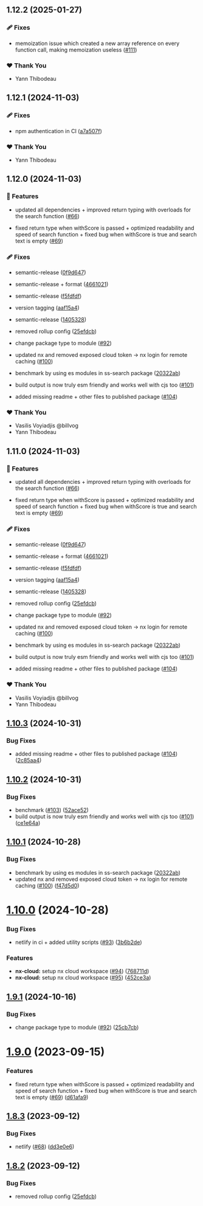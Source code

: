 ## 1.12.2 (2025-01-27)


### 🩹 Fixes

- memoization issue which created a new array reference on every function call, making memoization useless ([#111](https://github.com/yann510/ss-search/pull/111))


### ❤️  Thank You

- Yann Thibodeau

## 1.12.1 (2024-11-03)


### 🩹 Fixes

- npm authentication in CI ([a7a507f](https://github.com/yann510/ss-search/commit/a7a507f))


### ❤️  Thank You

- Yann Thibodeau

## 1.12.0 (2024-11-03)


### 🚀 Features

- updated all dependencies + improved return typing with overloads for the search function ([#66](https://github.com/yann510/ss-search/pull/66))

- fixed return type when withScore is passed + optimized readability and speed of search function + fixed bug when withScore is true and search text is empty ([#69](https://github.com/yann510/ss-search/pull/69))


### 🩹 Fixes

- semantic-release ([0f9d647](https://github.com/yann510/ss-search/commit/0f9d647))

- semantic-release + format ([4661021](https://github.com/yann510/ss-search/commit/4661021))

- semantic-release ([f5fdfdf](https://github.com/yann510/ss-search/commit/f5fdfdf))

- version tagging ([aaf15a4](https://github.com/yann510/ss-search/commit/aaf15a4))

- semantic-release ([1405328](https://github.com/yann510/ss-search/commit/1405328))

- removed rollup config ([25efdcb](https://github.com/yann510/ss-search/commit/25efdcb))

- change package type to module ([#92](https://github.com/yann510/ss-search/pull/92))

- updated nx and removed exposed cloud token -> nx login for remote caching ([#100](https://github.com/yann510/ss-search/pull/100))

- benchmark by using es modules in ss-search package ([20322ab](https://github.com/yann510/ss-search/commit/20322ab))

- build output is now truly esm friendly and works well with cjs too ([#101](https://github.com/yann510/ss-search/pull/101))

- added missing readme + other files to published package ([#104](https://github.com/yann510/ss-search/pull/104))


### ❤️  Thank You

- Vasilis Voyiadjis @billvog
- Yann Thibodeau

## 1.11.0 (2024-11-03)


### 🚀 Features

- updated all dependencies + improved return typing with overloads for the search function ([#66](https://github.com/yann510/ss-search/pull/66))

- fixed return type when withScore is passed + optimized readability and speed of search function + fixed bug when withScore is true and search text is empty ([#69](https://github.com/yann510/ss-search/pull/69))


### 🩹 Fixes

- semantic-release ([0f9d647](https://github.com/yann510/ss-search/commit/0f9d647))

- semantic-release + format ([4661021](https://github.com/yann510/ss-search/commit/4661021))

- semantic-release ([f5fdfdf](https://github.com/yann510/ss-search/commit/f5fdfdf))

- version tagging ([aaf15a4](https://github.com/yann510/ss-search/commit/aaf15a4))

- semantic-release ([1405328](https://github.com/yann510/ss-search/commit/1405328))

- removed rollup config ([25efdcb](https://github.com/yann510/ss-search/commit/25efdcb))

- change package type to module ([#92](https://github.com/yann510/ss-search/pull/92))

- updated nx and removed exposed cloud token -> nx login for remote caching ([#100](https://github.com/yann510/ss-search/pull/100))

- benchmark by using es modules in ss-search package ([20322ab](https://github.com/yann510/ss-search/commit/20322ab))

- build output is now truly esm friendly and works well with cjs too ([#101](https://github.com/yann510/ss-search/pull/101))

- added missing readme + other files to published package ([#104](https://github.com/yann510/ss-search/pull/104))


### ❤️  Thank You

- Vasilis Voyiadjis @billvog
- Yann Thibodeau

## [1.10.3](https://github.com/yann510/ss-search/compare/v1.10.2...v1.10.3) (2024-10-31)


### Bug Fixes

* added missing readme + other files to published package ([#104](https://github.com/yann510/ss-search/issues/104)) ([2c85aa4](https://github.com/yann510/ss-search/commit/2c85aa4bdb38e39ed859561a6e81ff50f17fc25b))

## [1.10.2](https://github.com/yann510/ss-search/compare/v1.10.1...v1.10.2) (2024-10-31)


### Bug Fixes

* benchmark ([#103](https://github.com/yann510/ss-search/issues/103)) ([52ace52](https://github.com/yann510/ss-search/commit/52ace525f6e89d04c7a246a4de674027cae82cf2))
* build output is now truly esm friendly and works well with cjs too ([#101](https://github.com/yann510/ss-search/issues/101)) ([ce1e64a](https://github.com/yann510/ss-search/commit/ce1e64a30bdd40c4abd1b8b881a288b29e18abef))

## [1.10.1](https://github.com/yann510/ss-search/compare/v1.10.0...v1.10.1) (2024-10-28)


### Bug Fixes

* benchmark by using es modules in ss-search package ([20322ab](https://github.com/yann510/ss-search/commit/20322ab61896eb8a7d35b0e922655f4da0976f62))
* updated nx and removed exposed cloud token -> nx login for remote caching ([#100](https://github.com/yann510/ss-search/issues/100)) ([f47d5d0](https://github.com/yann510/ss-search/commit/f47d5d0f15eaae1f0b6ca522774e5bf48f571604))

# [1.10.0](https://github.com/yann510/ss-search/compare/v1.9.1...v1.10.0) (2024-10-28)


### Bug Fixes

* netlify in ci + added utility scripts ([#93](https://github.com/yann510/ss-search/issues/93)) ([3b6b2de](https://github.com/yann510/ss-search/commit/3b6b2dec1de3f432b6ac95d92e62aa5b9e94c15d))


### Features

* **nx-cloud:** setup nx cloud workspace ([#94](https://github.com/yann510/ss-search/issues/94)) ([768711d](https://github.com/yann510/ss-search/commit/768711d2b85fcc828875217e824037455e90d706))
* **nx-cloud:** setup nx cloud workspace ([#95](https://github.com/yann510/ss-search/issues/95)) ([452ce3a](https://github.com/yann510/ss-search/commit/452ce3a3bd59b05cdf6b9c2e25138f1b5fcdac73))

## [1.9.1](https://github.com/yann510/ss-search/compare/v1.9.0...v1.9.1) (2024-10-16)


### Bug Fixes

* change package type to module ([#92](https://github.com/yann510/ss-search/issues/92)) ([25cb7cb](https://github.com/yann510/ss-search/commit/25cb7cb823fff58b865c345035ec73974a621d73))

# [1.9.0](https://github.com/yann510/ss-search/compare/v1.8.3...v1.9.0) (2023-09-15)


### Features

* fixed return type when withScore is passed + optimized readability and speed of search function + fixed bug when withScore is true and search text is empty ([#69](https://github.com/yann510/ss-search/issues/69)) ([d61afa9](https://github.com/yann510/ss-search/commit/d61afa998ebd69872b1a294351d37d2e77cf9651))

## [1.8.3](https://github.com/yann510/ss-search/compare/v1.8.2...v1.8.3) (2023-09-12)


### Bug Fixes

* netlify ([#68](https://github.com/yann510/ss-search/issues/68)) ([dd3e0e6](https://github.com/yann510/ss-search/commit/dd3e0e625412813e6389ef1cb9e1e0c783679797))

## [1.8.2](https://github.com/yann510/ss-search/compare/v1.8.1...v1.8.2) (2023-09-12)


### Bug Fixes

* removed rollup config ([25efdcb](https://github.com/yann510/ss-search/commit/25efdcb3740e7569d4c3f30caf003eaf4b821c65))
